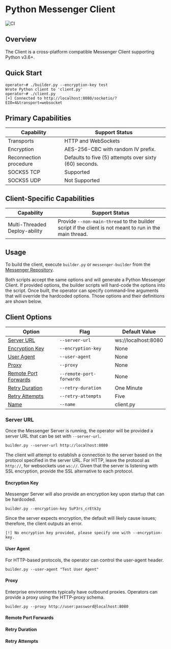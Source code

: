 # Python Messenger Client

![CI](https://img.shields.io/github/actions/workflow/status/skylerknecht/messenger-client-python/python-version-tests.yml?branch=main&label=Python%20Version%20Tests)

## Overview

The Client is a cross-platform compatible Messenger Client supporting Python v3.6+.

## Quick Start

```
operator~# ./builder.py --encryption-key test
Wrote Python client to 'client.py'
operator~# ./client.py 
[+] Connected to http://localhost:8080/socketio/?EIO=4&transport=websocket
```

## Primary Capabilities

| Capability                 | Support Status                                         |
|----------------------------|--------------------------------------------------------|
| Transports                 | HTTP and WebSockets                                    |
| Encryption                 | AES-256-CBC with random IV prefix.                     |
| Reconnection procedure     | Defaults to five (5) attempts over sixty (60) seconds. |
| SOCKS5 TCP                 | Supported                                              |
| SOCKS5 UDP                 | Not Supported                                          |

## Client-Specific Capabilities

| Capability                    | Support Status                                                                                          |
|-------------------------------|---------------------------------------------------------------------------------------------------------|
| Multi-Threaded Deploy-ability | Provide `--non-main-thread` to the builder script if the client is not meant to run in the main thread. |

## Usage

To build the client, execute `builder.py` or `messenger-builder` from the [Messenger Repository](https://github.com/skylerknecht/messenger).

Both scripts accept the same options and will generate a Python Messenger Client. If provided options, the builder scripts
will hard-code the options into the script. Once built, the operator can specify command-line arguments that will override
the hardcoded options. Those options and their definitions are shown below. 

## Client Options

| Option                                        | Flag                      | Default Value          |
|-----------------------------------------------|---------------------------|------------------------|
| [Server URL](#server-url)                     | `--server-url`            | ws://localhost:8080    |
| [Encryption Key](#encryption-key)             | `--encryption-key`        | None                   |
| [User Agent](#user-agent)                     | `--user-agent`            | None                   |
| [Proxy](#proxy)                               | `--proxy`                 | None                   |
| [Remote Port Forwards](#remote-port-forwards) | `--remote-port-forwards`  | None                   |
| [Retry Duration](#retry-duration)             | `--retry-duration`        | One Minute             |
| [Retry Attempts](#retry-attempts)             | `--retry-attempts`        | Five                   |
| [Name](#name)                                 | `--name`                  | client.py              |

### Server URL

Once the Messenger Server is running, the operator will be provided a server URL that can be set with `--server-url`. 

```
builder.py --server-url http://localhost:8080
```

The client will attempt to establish a connection to the server based on the protocol specified in the server URL. For HTTP, leave the protocol as 
`http://`, for websockets use `ws://`. Given that the server is listening with SSL encryption, provide the SSL 
alternative to each protocol. 

#### Encryption Key

Messenger Server will also provide an encryption key upon startup that can be hardcoded.

```
builder.py --encryption-key SuP3rs_crEtk3y
```

Since the server expects encryption, the default will likely cause issues; therefore, the client outputs an 
error.

```
[!] No encryption key provided, please specify one with --encryption-key.
```

#### User Agent

For HTTP-based protocols, the operator can control the user-agent header. 

```
builder.py --user-agent "Test User Agent"
```

#### Proxy

Enterprise environments typically have outbound proxies. Operators can provide a proxy using the HTTP-proxy schema. 

```
builder.py --proxy http://user:password@localhost:8080
```

#### Remote Port Forwards



#### Retry Duration

#### Retry Attempts
